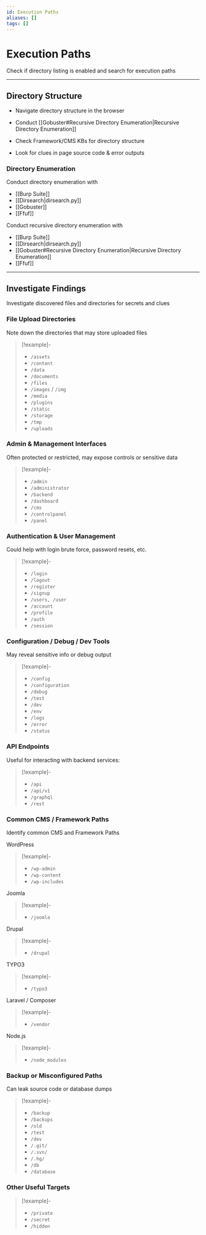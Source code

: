 ```yaml
---
id: Execution Paths
aliases: []
tags: []
---
```


# Execution Paths

Check if directory listing is enabled and search for execution paths

___

<!-- Directory Structure {{{-->
## Directory Structure

- Navigate directory structure in the browser

- Conduct [[Gobuster#Recursive Directory Enumeration|Recursive Directory Enumeration]]

- Check Framework/CMS KBs for directory structure

- Look for clues in page source code & error outputs

### Directory Enumeration

Conduct directory enumeration with

- [[Burp Suite]]
- [[Dirsearch|dirsearch.py]]
- [[Gobuster]]
- [[Ffuf]]

Conduct recursive directory enumeration with

- [[Burp Suite]]
- [[Dirsearch|dirsearch.py]]
- [[Gobuster#Recursive Directory Enumeration|Recursive Directory Enumeration]]
- [[Ffuf]]

___
<!-- }}} -->

<!-- Investigate Findings {{{-->
## Investigate Findings

Investigate discovered files and directories for secrets and clues

### File Upload Directories

Note down the directories that may store uploaded files

> [!example]-
>
> - `/assets`
> - `/content`
> - `/data`
> - `/documents`
> - `/files`
> - `/images` / `/img`
> - `/media`
> - `/plugins`
> - `/static`
> - `/storage`
> - `/tmp`
> - `/uploads`

### Admin & Management Interfaces

Often protected or restricted, may expose controls or sensitive data

> [!example]-
>
> - `/admin`
> - `/administrator`
> - `/backend`
> - `/dashboard`
> - `/cms`
> - `/controlpanel`
> - `/panel`

### Authentication & User Management

Could help with login brute force, password resets, etc.

> [!example]-
>
> - `/login`
> - `/logout`
> - `/register`
> - `/signup`
> - `/users, /user`
> - `/account`
> - `/profile`
> - `/auth`
> - `/session`

### Configuration / Debug / Dev Tools

May reveal sensitive info or debug output

> [!example]-
>
> - `/config`
> - `/configuration`
> - `/debug`
> - `/test`
> - `/dev`
> - `/env`
> - `/logs`
> - `/error`
> - `/status`

### API Endpoints

Useful for interacting with backend services:

> [!example]-
>
> - `/api`
> - `/api/v1`
> - `/graphql`
> - `/rest`

### Common CMS / Framework Paths

Identify common CMS and Framework Paths

WordPress

> [!example]-
>
> - `/wp-admin`
> - `/wp-content`
> - `/wp-includes`

Joomla

> [!example]-
>
> - `/joomla`

Drupal

> [!example]-
>
> - `/drupal`

TYPO3

> [!example]-
>
> - `/typo3`

Laravel / Composer

> [!example]-
>
> - `/vendor`

Node.js

> [!example]-
>
> - `/node_modules`

### Backup or Misconfigured Paths

Can leak source code or database dumps

> [!example]-
>
> - `/backup`
> - `/backups`
> - `/old`
> - `/test`
> - `/dev`
> - `/.git/`
> - `/.svn/`
> - `/.hg/`
> - `/db`
> - `/database`

### Other Useful Targets

> [!example]-
>
> - `/private`
> - `/secret`
> - `/hidden`
<!-- }}} -->
